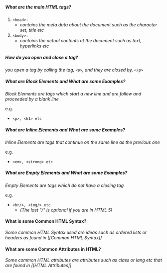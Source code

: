 
##### What are the main HTML tags?

1. ```<head>:```
	- *contains the meta data about the document such as the character set, title etc*
2. ```<body>:```
	- *contains the actual contents of the document such as text, hyperlinks etc*


##### How do you open and close a tag?
*you open a tag by calling the tag, ```<p>```, and they are closed by, ```</p>```*


##### What are Block Elements and What are some Examples?
*Block Elements are tags which start a new line and are follow and proceeded by a blank line*

e.g.
- ```<p>, <h1> etc```


##### What are Inline Elements and What are some Examples?
*Inline Elements are tags that continue on the same line as the previous one*

e.g.
- ```<em>, <strong> etc```


##### What are Empty Elements and What are some Examples?
*Empty Elements are tags which do not have a closing tag*

e.g.
- ```<br/>, <img/> etc```
	- *(The last "/" is optional if you are in HTML 5)*


#### What is some Common HTML Syntax?
*Some common HTML Syntax used are ideas such as ordered lists or headers as found in [[Common HTML Syntax]]*


#### What are some Common Attributes in HTML?
*Some common HTML attributes are attributes such as class or lang etc that are found in [[HTML Attributes]]*
